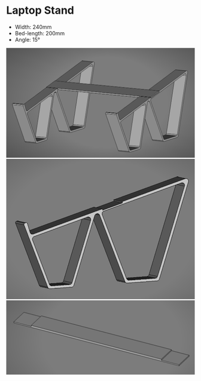 # Laptop Stand

- Width: 240mm
- Bed-length: 200mm
- Angle: 15°

![stand.png](pictures/stand.png)
![leg.png](pictures/leg.png)
![connector.png](pictures/connector.png)